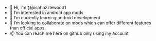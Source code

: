 - 👋 Hi, I’m @joshhazzlewood1
- 👀 I’m interested in android app mods
- 🌱 I’m currently learning android development
- 💞️ I’m looking to collaborate on mods which can offer different features than official apps.
- 📫 You can reach me here on github only using my account

<!---
joshhazzlewood1/joshhazzlewood1 is a ✨ special ✨ repository because its `README.md` (this file) appears on your GitHub profile.
You can click the Preview link to take a look at your changes.
--->
